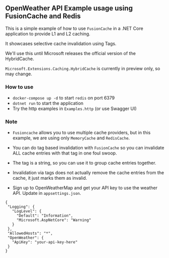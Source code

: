 ## OpenWeather API Example usage using FusionCache and Redis
This is a simple example of how to use `FusionCache` in a .NET Core application to provide L1 and L2 caching.

It showcases selective cache invalidation using Tags.

We'll use this until Microsoft releases the official version of the HybridCache.

`Microsoft.Extensions.Caching.HybridCache` is currently in preview only, so may change.

### How to use
- `docker-compose up -d` to start `redis` on port 6379
- `dotnet run` to start the application
- Try the http examples in `Examples.http` (or use Swagger UI)

### Note
- `Fusioncache` allows you to use multiple cache providers, but in this example, we are using only `MemoryCache` and `RedisCache`.
- You can do tag based invalidation with `FusionCache` so you can invalidate ALL cache entries with that tag in one foul swoop.
- The tag is a string, so you can use it to group cache entries together.
- Invalidation via tags does not actually remove the cache entries from the cache, it just marks them as invalid.

- Sign up to OpenWeatherMap and get your API key to use the weather API. Update in `appsettings.json`.
 ```
 {
  "Logging": {
    "LogLevel": {
      "Default": "Information",
      "Microsoft.AspNetCore": "Warning"
    }
  },
  "AllowedHosts": "*",
  "OpenWeather": {
    "ApiKey": "your-api-key-here"
  }
}
```
